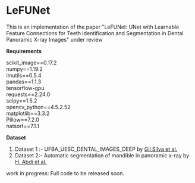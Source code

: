 # LeFUNet
This is an implementation of the paper "LeFUNet: UNet with Learnable Feature Connections for Teeth Identification and Segmentation in Dental Panoramic X-ray Images" under review

**Requirements**

scikit_image==0.17.2  
numpy==1.19.2  
imutils==0.5.4  
pandas==1.1.3  
tensorflow-gpu  
requests==2.24.0  
scipy==1.5.2  
opencv_python==4.5.2.52  
matplotlib==3.3.2  
Pillow==7.2.0  
natsort==7.1.1  


**Dataset**
1. Dataset 1 :- UFBA_UESC_DENTAL_IMAGES_DEEP by [Gil Silva et al.](https://www.sciencedirect.com/science/article/pii/S0957417418302252#bib0040) 
2. Dataset 2:- Automatic segmentation of mandible in panoramic x-ray by [H. Abdi et al.](https://data.mendeley.com/datasets/hxt48yk462/1)


work in progress: Full code to be released soon. 
